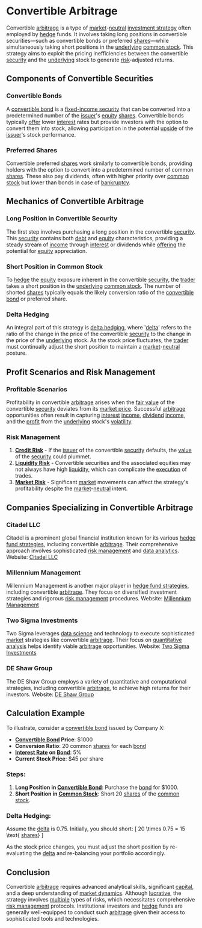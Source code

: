 # Convertible Arbitrage

Convertible [arbitrage](../a/arbitrage.md) is a type of [market](../m/market.md)-[neutral](../n/neutral.md) [investment strategy](../i/investment_strategy.md) often employed by [hedge](../h/hedge.md) funds. It involves taking long positions in convertible securities—such as convertible bonds or preferred [shares](../s/shares.md)—while simultaneously taking short positions in the [underlying](../u/underlying.md) [common stock](../c/common_stock.md). This strategy aims to exploit the pricing inefficiencies between the convertible [security](../s/security.md) and the [underlying](../u/underlying.md) stock to generate [risk](../r/risk.md)-adjusted returns.

## Components of Convertible Securities

### Convertible Bonds

A [convertible bond](../c/convertible_bond.md) is a [fixed-income security](../f/fixed-income_security.md) that can be converted into a predetermined number of the [issuer](../i/issuer.md)'s [equity](../e/equity.md) [shares](../s/shares.md). Convertible bonds typically [offer](../o/offer.md) lower [interest](../i/interest.md) rates but provide investors with the option to convert them into stock, allowing participation in the potential [upside](../u/upside.md) of the [issuer](../i/issuer.md)'s stock performance.

### Preferred Shares

Convertible preferred [shares](../s/shares.md) work similarly to convertible bonds, providing holders with the option to convert into a predetermined number of common [shares](../s/shares.md). These also pay dividends, often with higher priority over [common stock](../c/common_stock.md) but lower than bonds in case of [bankruptcy](../b/bankruptcy.md).

## Mechanics of Convertible Arbitrage

### Long Position in Convertible Security

The first step involves purchasing a long position in the convertible [security](../s/security.md). This [security](../s/security.md) contains both [debt](../d/debt.md) and [equity](../e/equity.md) characteristics, providing a steady stream of [income](../i/income.md) through [interest](../i/interest.md) or dividends while [offering](../o/offering.md) the potential for [equity](../e/equity.md) appreciation.

### Short Position in Common Stock

To [hedge](../h/hedge.md) the [equity](../e/equity.md) exposure inherent in the convertible [security](../s/security.md), the [trader](../t/trader.md) takes a short position in the [underlying](../u/underlying.md) [common stock](../c/common_stock.md). The number of shorted [shares](../s/shares.md) typically equals the likely conversion ratio of the [convertible bond](../c/convertible_bond.md) or preferred share.

### Delta Hedging

An integral part of this strategy is [delta hedging](../d/delta_hedging.md), where '[delta](../d/delta.md)' refers to the ratio of the change in the price of the convertible [security](../s/security.md) to the change in the price of the [underlying](../u/underlying.md) stock. As the stock price fluctuates, the [trader](../t/trader.md) must continually adjust the short position to maintain a [market](../m/market.md)-[neutral](../n/neutral.md) posture.

## Profit Scenarios and Risk Management

### Profitable Scenarios

Profitability in convertible [arbitrage](../a/arbitrage.md) arises when the [fair value](../f/fair_value.md) of the convertible [security](../s/security.md) deviates from its [market price](../m/market_price.md). Successful [arbitrage](../a/arbitrage.md) opportunities often result in capturing [interest](../i/interest.md) [income](../i/income.md), [dividend](../d/dividend.md) [income](../i/income.md), and the [profit](../p/profit.md) from the [underlying](../u/underlying.md) stock's [volatility](../v/volatility.md).

### Risk Management

1. **[Credit Risk](../c/credit_risk.md)** - If the [issuer](../i/issuer.md) of the convertible [security](../s/security.md) defaults, the [value](../v/value.md) of the [security](../s/security.md) could plummet.
2. **[Liquidity Risk](../l/liquidity_risk.md)** - Convertible securities and the associated equities may not always have high [liquidity](../l/liquidity.md), which can complicate the [execution](../e/execution.md) of trades.
3. **[Market Risk](../m/market_risk.md)** - Significant [market](../m/market.md) movements can affect the strategy's profitability despite the [market](../m/market.md)-[neutral](../n/neutral.md) intent.

## Companies Specializing in Convertible Arbitrage

### Citadel LLC

Citadel is a prominent global financial institution known for its various [hedge fund strategies](../h/hedge_fund_strategies.md), including convertible [arbitrage](../a/arbitrage.md). Their comprehensive approach involves sophisticated [risk management](../r/risk_management.md) and [data analytics](../d/data_analytics.md).
Website: [Citadel LLC](https://www.citadel.com/)

### Millennium Management

Millennium Management is another major player in [hedge fund strategies](../h/hedge_fund_strategies.md), including convertible [arbitrage](../a/arbitrage.md). They focus on diversified investment strategies and rigorous [risk management](../r/risk_management.md) procedures.
Website: [Millennium Management](https://www.mlp.com/)

### Two Sigma Investments

Two Sigma leverages [data science](../d/data_science_in_trading.md) and technology to execute sophisticated [market](../m/market.md) strategies like convertible [arbitrage](../a/arbitrage.md). Their focus on [quantitative analysis](../q/quantitative_analysis.md) helps identify viable [arbitrage](../a/arbitrage.md) opportunities.
Website: [Two Sigma Investments](https://www.twosigma.com/)

### DE Shaw Group

The DE Shaw Group employs a variety of quantitative and computational strategies, including convertible [arbitrage](../a/arbitrage.md), to achieve high returns for their investors.
Website: [DE Shaw Group](https://www.deshaw.com/)

## Calculation Example

To illustrate, consider a [convertible bond](../c/convertible_bond.md) issued by Company X:
- **[Convertible Bond](../c/convertible_bond.md) Price**: $1000
- **Conversion Ratio**: 20 common [shares](../s/shares.md) for each [bond](../b/bond.md)
- **[Interest Rate](../i/interest_rate.md) on [Bond](../b/bond.md)**: 5%
- **Current Stock Price**: $45 per share

### Steps:
1. **Long Position in [Convertible Bond](../c/convertible_bond.md)**: Purchase the [bond](../b/bond.md) for $1000.
2. **Short Position in [Common Stock](../c/common_stock.md)**: Short 20 [shares](../s/shares.md) of the [common stock](../c/common_stock.md).

### Delta Hedging:
Assume the [delta](../d/delta.md) is 0.75. Initially, you should short:
\[ 20 \times 0.75 = 15 \text{ [shares](../s/shares.md)} \]

As the stock price changes, you must adjust the short position by re-evaluating the [delta](../d/delta.md) and re-balancing your portfolio accordingly.

## Conclusion

Convertible [arbitrage](../a/arbitrage.md) requires advanced analytical skills, significant [capital](../c/capital.md), and a deep understanding of [market dynamics](../m/market_dynamics.md). Although [lucrative](../l/lucrative.md), the strategy involves [multiple](../m/multiple.md) types of risks, which necessitates comprehensive [risk management](../r/risk_management.md) protocols. Institutional investors and [hedge](../h/hedge.md) funds are generally well-equipped to conduct such [arbitrage](../a/arbitrage.md) given their access to sophisticated tools and technologies.